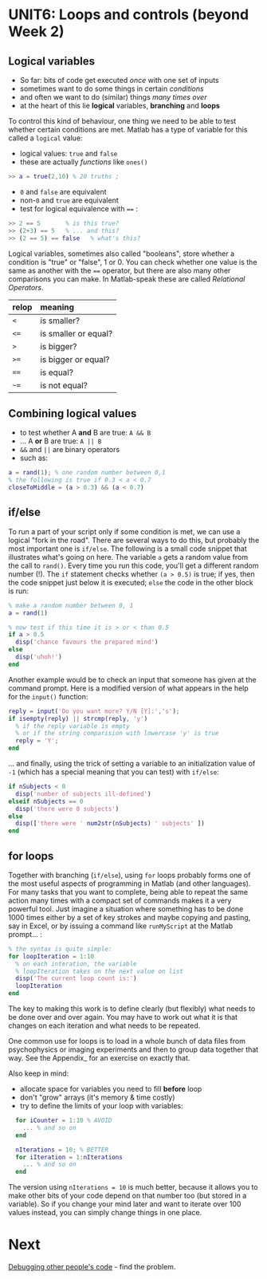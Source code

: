 # UNIT6: Loops and controls (beyond Week 2)

## Logical variables

- So far: bits of code  get executed *once* with one set of inputs
- sometimes want to do some things in certain *conditions*
- and often we want to do (similar) things *many times over*
- at the heart of this lie **logical** variables, **branching** and **loops**

To control this kind of behaviour, one thing we need to be able to test whether certain conditions are met. Matlab has a type of variable for this called a ``logical`` value:

- logical values: ``true`` and ``false``
- these are actually *functions* like ``ones()``
```matlab
>> a = true(2,10) % 20 truths ;
```

- ``0`` and ``false`` are equivalent
- non-``0`` and ``true`` are equivalent
- test for logical equivalence with ``==`` :
```Matlab
>> 2 == 5       % is this true?
>> (2+3) == 5   % ... and this?
>> (2 == 5) == false   % what's this?
```

Logical variables, sometimes also called "booleans", store whether a condition is "true" or "false", 1 or 0. You can check whether one value is the same as another with the ``==`` operator, but there are also many other comparisons you can make. In Matlab-speak these are called *Relational Operators*.

| relop  | meaning              |
|:-------|:---------------------|
| ``<``  | is smaller?          |
| ``<=`` | is smaller or equal? |
| ``>``  | is bigger?           |
| ``>=`` | is bigger or equal?  |
| ``==`` | is equal?            |
| ``~=`` | is not equal?        |


## Combining logical values

- to test whether A **and** B are true: ``A && B``
- ... A **or** B are true: ``A || B``
- ``&&`` and ``||`` are binary operators
- such as:
```matlab
a = rand(1); % one random number between 0,1
% the following is true if 0.3 < a < 0.7
closeToMiddle = (a > 0.3) && (a < 0.7)
```

## if/else


To run a part of your script only if some condition is met, we can use a logical "fork in the road". There are several ways to do this, but probably the most important one is ``if/else``. The following is a small code snippet that illustrates what's going on here. The variable ``a`` gets a random value from the call to ``rand()``. Every time you run this code, you'll get a different random number (!). The ``if`` statement checks whether ``(a > 0.5)`` is true; if yes, then the code snippet just below it is executed; ``else`` the code in the other block is run:

```matlab
% make a random number between 0, 1
a = rand(1)

% now test if this time it is > or < than 0.5
if a > 0.5
  disp('chance favours the prepared mind')
else
  disp('uhoh!')
end
```

Another example would be to check an input that someone has given at the command prompt. Here is a modified version of what appears in the help for the ``input()`` function:

```matlab
reply = input('Do you want more? Y/N [Y]:','s');
if isempty(reply) || strcmp(reply, 'y')
  % if the reply variable is empty
  % or if the string comparision with lowercase 'y' is true
  reply = 'Y';
end
```

... and finally, using the trick of setting a variable to an initialization value of ``-1`` (which has a special meaning that you can test) with ``if/else``:

```matlab
if nSubjects < 0
  disp('number of subjects ill-defined')
elseif nSubjects == 0
  disp('there were 0 subjects')
else
  disp(['there were ' num2str(nSubjects) ' subjects' ])
end
```


## for loops

Together with branching (``if/else``), using ``for`` loops probably forms one of the most useful aspects of programming in Matlab (and other languages). For many tasks that you want to complete, being able to repeat the same action many times with a compact set of commands makes it a very powerful tool. Just imagine a situation where  something has to be done 1000 times either by a set of key strokes and maybe copying and pasting, say in Excel, or by issuing a command like ``runMyScript`` at the Matlab prompt... :

```matlab
% the syntax is quite simple:
for loopIteration = 1:10
  % on each interation, the variable
  % loopIteration takes on the next value on list
  disp('The current loop count is:')
  loopIteration
end
```

The key to making this work is to define clearly (but flexibly) what needs to be done over and over again. You may have to work out what it is that changes on each iteration and what needs to be repeated.

One common use for loops is to load in a whole bunch of data files from psychophysics or imaging experiments and then to group data together that way. See the Appendix_ for an exercise on exactly that.

Also keep in mind:

- allocate space for variables you need to fill **before** loop
- don't "grow" arrays (it's memory & time costly)
- try to define the limits of your loop with variables:

```matlab
  for iCounter = 1:10 % AVOID
    ... % and so on
  end

  nIterations = 10; % BETTER
  for iIteration = 1:nIterations
    ... % and so on
  end
```

The version using ``nIterations = 10`` is much better, because it allows you to make other bits of your code depend on that number too (but stored in a variable). So if you change your mind later and want to iterate over 100 values instead, you can simply change things in one place.

# Next

[Debugging other people's code](07-debugTheCode.md) - find the problem.
